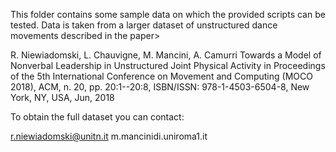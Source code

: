 This folder contains some sample data on which the provided scripts can be tested.
Data is taken from a larger dataset of unstructured dance movements described in the paper>

R. Niewiadomski, L. Chauvigne, M. Mancini, A. Camurri
Towards a Model of Nonverbal Leadership in Unstructured Joint Physical Activity
in Proceedings of the 5th International Conference on Movement and Computing (MOCO 2018), ACM, n. 20, pp. 20:1--20:8, ISBN/ISSN: 978-1-4503-6504-8, New York, NY, USA, Jun, 2018

To obtain the full dataset you can contact:

r.niewiadomski@unitn.it 
m.mancinidi.uniroma1.it
